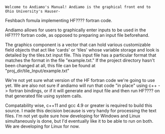 	Welcome to Andiamo's Manual! Andiamo is the graphical front end to Ohio University's Hauser-
Feshbach fomula implementing HF???? fortran code.

Andiamo allows for users to graphically enter inputs to be used in the HF???? fortran code, as 
opposed to preparing an input file beforehand.

The graphics component is a vector that can hold various customizable field objects that act like 
'cards' or 'tiles' whose variable storage and look is detailed by the tiles.txt input file. This input file 
has a particular format that matches the format in the file "example.txt." If the project directory hasn't 
been changed at all, this file can be found at "proj_dir/tile_Input/example.txt"

We're not yet sure what version of the HF fortran code we're going to use yet. We are also not sure if
andiamo will run that code "in place" using c++ -> fortran bindings, or if it will generate and input file
and then run HF???? on that generated file using system calls.

Compatability wise, c++11 and gcc 4.9 or greater is required to build this source. I made this decision
because <regex> is very handy for processing the text files. I'm not yet quite sure how developing for 
Windows and Linux simultaneously is done, but I'd eventually like it to be able to run
on both. We are developing for Linux for now.
